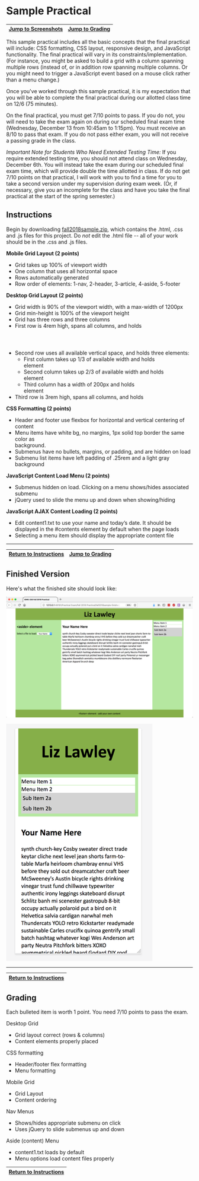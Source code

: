 # Sample Practical

| [Jump to Screenshots](#finished-version) | [Jump to Grading](#grading) |
|-----|-----|

This sample practical includes all the basic concepts that the final practical will include: CSS formatting, CSS layout, responsive design, and JavaScript functionality. The final practical will vary in its constraints/implementation. (For instance, you might be asked to build a grid with a column spanning multiple rows (instead of, or in addition row spanning multiple columns. Or you might need to trigger a JavaScript event based on a mouse click rather than a menu change.) 

Once you've worked through this sample practical, it is my expectation that you will be able to complete the final practical during our allotted class time on 12/6 (75 minutes). 

On the final practical, you must get 7/10 points to pass. If you do not, you will need to take the exam again on during our scheduled final exam time (Wednesday, December 13 from 10:45am to 1:15pm). You must receive an 8/10 to pass that exam. If you do not pass either exam, you will not receive a passing grade in the class.  

*Important Note for Students Who Need Extended Testing Time:* If you require extended testing time, you should not attend class on Wednesday, December 6th. You will instead take the exam during our scheduled final exam time, which will provide double the time allotted in class. If do not get 7/10 points on that practical, I will work with you to find a time for you to take a second version under my supervision during exam week. (Or, if necessary, give you an incomplete for the class and have you take the final practical at the start of the spring semester.)

## Instructions

Begin by downloading [fall2018sample.zip](fall2018sample.zip), which contains the .html, .css and .js files for this project. Do *not* edit the .html file -- all of your work should be in the .css and .js files.  

**Mobile Grid Layout (2 points)**
- Grid takes up 100% of viewport width
- One column that uses all horizontal space
- Rows automatically generated
- Row order of elements: 1-nav, 2-header, 3-article, 4-aside, 5-footer

**Desktop Grid Layout (2 points)**
- Grid width is 90% of the viewport width, with a max-width of 1200px
- Grid min-height is 100% of the viewport height
- Grid has three rows and three columns
- First row is 4rem high, spans all columns, and holds <header>
- Second row uses all available vertical space, and holds three elements:
    - First column takes up 1/3 of available width and holds <aside> element
    - Second column takes up 2/3 of available width and holds <article> element
    - Third column has a width of 200px and holds <nav> element
- Third row is 3rem high, spans all columns, and  holds <footer>

**CSS Formatting (2 points)**
- Header and footer use flexbox for horizontal and vertical centering of content
- Menu items have white bg, no margins, 1px solid top border the same color as <nav> background.
- Submenus have no bullets, margins, or padding, and are hidden on load
- Submenu list items have left padding of .25rem and a light gray background

**JavaScript Content Load Menu (2 points)**
- Submenus hidden on load. Clicking on a menu shows/hides associated submenu
- jQuery used to slide the menu up and down when showing/hiding

**JavaScript AJAX Content Loading (2 points)**
- Edit content1.txt to use your name and today’s date. It should be displayed in the #contents element by default when the page loads
- Selecting a menu item should display the appropriate content file

---

| [Return to Instructions](#instructions) | [Jump to Grading](#grading) |
|-----|-----|

## Finished Version
Here's what the finished site should look like:

![Desktop Layout](desktop.png)

![Mobile Layout](mobile.png)
 
---

| [Return to Instructions](#instructions) |
| --- |

## Grading

Each bulleted item is worth 1 point. You need 7/10 points to pass the exam. 

Desktop Grid
- Grid layout correct (rows & columns)
- Content elements properly placed
	
CSS formatting
- Header/footer flex formatting
- Menu formatting
	
Mobile Grid
- Grid Layout
- Content ordering
	
Nav Menus
- Shows/hides appropriate submenu on click
- Uses jQuery to slide submenus up and down
	
Aside (content) Menu
- content1.txt loads by default
- Menu options load content files properly
	
| [Return to Instructions](#instructions) |
| --- |